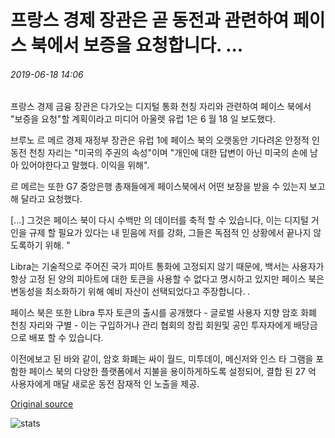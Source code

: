 # 프랑스 경제 장관은 곧 동전과 관련하여 페이스 북에서 보증을 요청합니다. ...

###### 2019-06-18 14:06

프랑스 경제 금융 장관은 다가오는 디지털 통화 천칭 자리와 관련하여 페이스 북에서 "보증을 요청"할 계획이라고 미디어 아울렛 유럽 1은 6 월 18 일 보도했다.

브루노 르 메르 경제 재정부 장관은 유럽 1에 페이스 북의 오랫동안 기다려온 안정적 인 동전 천칭 자리는 "미국의 주권의 속성"이며 "개인에 대한 답변이 아닌 미국의 손에 남아 있어야한다고 말했다. 이익을 위해".

르 메르는 또한 G7 중앙은행 총재들에게 페이스북에서 어떤 보장을 받을 수 있는지 보고해 달라고 요청했다.

\[...\] 그것은 페이스 북이 다시 수백만 의 데이터를 축적 할 수 있습니다, 이는 디지털 거인을 규제 할 필요가 있다는 내 믿음에 저를 강화, 그들은 독점적 인 상황에서 끝나지 않도록하기 위해. "

Libra는 기술적으로 주어진 국가 피아트 통화에 고정되지 않기 때문에, 백서는 사용자가 항상 고정 된 양의 피아트에 대한 토큰을 사용할 수 없다고 명시하고 있지만 페이스 북은 변동성을 최소화하기 위해 예비 자산이 선택되었다고 주장합니다. .

페이스 북은 또한 Libra 투자 토큰의 출시를 공개했다 - 글로벌 사용자 지향 암호 화폐 천칭 자리와 구별 - 이는 구입하거나 관리 협회의 창립 회원및 공인 투자자에게 배당금으로 배포 할 수 있습니다.

이전에보고 된 바와 같이, 암호 화폐는 싸이 월드, 미투데이, 메신저와 인스 타 그램을 포함한 페이스 북의 다양한 플랫폼에서 지불을 용이하게하도록 설정되어, 결합 된 27 억 사용자에게 매달 새로운 동전 잠재적 인 노출을 제공.

[Original source](https://cointelegraph.com/news/french-minister-of-economy-to-ask-for-guarantees-from-facebook-in-regards-to-its-forthcoming-coin)

![stats](https://c.statcounter.com/11760860/0/a89fa40b/1/ "stats")